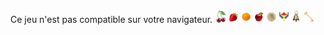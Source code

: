 <canvas width="600" height="840">
    Ce jeu n'est pas compatible sur votre navigateur.
</canvas>
<img src="sprite.png" alt="Fruits">
